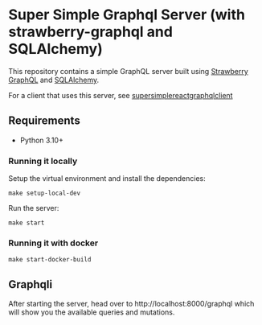 # Super Simple Graphql Server (with strawberry-graphql and SQLAlchemy)

This repository contains a simple GraphQL server built using [Strawberry GraphQL](https://strawberry.rocks/) and [SQLAlchemy](https://www.sqlalchemy.org/). 

For a client that uses this server, see [supersimplereactgraphqlclient](https://github.com/urtubia/supersimplereactgraphqlclient)

## Requirements

- Python 3.10+

### Running it locally

Setup the virtual environment and install the dependencies:
```
make setup-local-dev
```

Run the server:
```
make start
```

### Running it with docker

```
make start-docker-build
```

## Graphqli
After starting the server, head over to http://localhost:8000/graphql which will show you the available queries and mutations.



